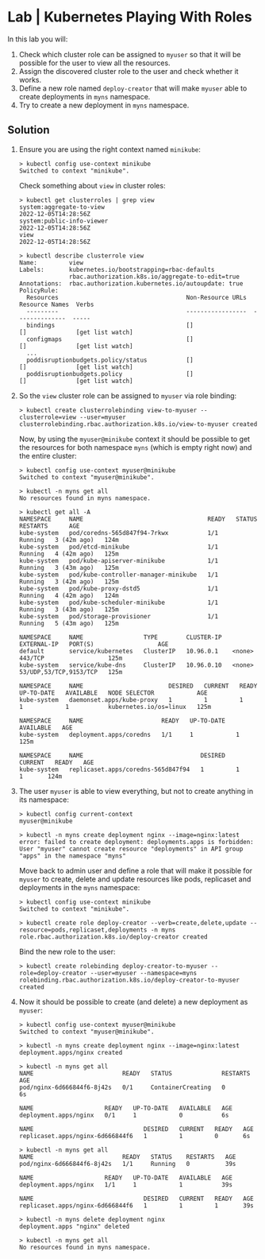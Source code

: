 # Lab | Kubernetes Playing With Roles

In this lab you will:

1. Check which cluster role can be assigned to `myuser` so that it will be possible for the user to view all the resources.
2. Assign the discovered cluster role to the user and check whether it works.
3. Define a new role named `deploy-creator` that will make `myuser` able to create deployments in `myns` namespace.
4. Try to create a new deployment in `myns` namespace.

## Solution

1. Ensure you are using the right context named `minikube`:

   ```console
   > kubectl config use-context minikube
   Switched to context "minikube".
   ```

   Check something about `view` in cluster roles:

   ```console
   > kubectl get clusterroles | grep view
   system:aggregate-to-view                                               2022-12-05T14:28:56Z
   system:public-info-viewer                                              2022-12-05T14:28:56Z
   view                                                                   2022-12-05T14:28:56Z

   > kubectl describe clusterrole view
   Name:         view
   Labels:       kubernetes.io/bootstrapping=rbac-defaults
                 rbac.authorization.k8s.io/aggregate-to-edit=true
   Annotations:  rbac.authorization.kubernetes.io/autoupdate: true
   PolicyRule:
     Resources                                    Non-Resource URLs  Resource Names  Verbs
     ---------                                    -----------------  --------------  -----
     bindings                                     []                 []              [get list watch]
     configmaps                                   []                 []              [get list watch]
     ...
     poddisruptionbudgets.policy/status           []                 []              [get list watch]
     poddisruptionbudgets.policy                  []                 []              [get list watch]
   ```

2. So the `view` cluster role can be assigned to `myuser` via role binding:

   ```console
   > kubectl create clusterrolebinding view-to-myuser --clusterrole=view --user=myuser
   clusterrolebinding.rbac.authorization.k8s.io/view-to-myuser created
   ```

   Now, by using the `myuser@minikube` context it should be possible to get the resources for both namespace `myns` (which is empty right now) and the entire cluster:

   ```console
   > kubectl config use-context myuser@minikube
   Switched to context "myuser@minikube".

   > kubectl -n myns get all
   No resources found in myns namespace.

   > kubectl get all -A
   NAMESPACE     NAME                                   READY   STATUS    RESTARTS      AGE
   kube-system   pod/coredns-565d847f94-7rkwx           1/1     Running   3 (42m ago)   124m
   kube-system   pod/etcd-minikube                      1/1     Running   4 (42m ago)   125m
   kube-system   pod/kube-apiserver-minikube            1/1     Running   3 (43m ago)   125m
   kube-system   pod/kube-controller-manager-minikube   1/1     Running   3 (42m ago)   125m
   kube-system   pod/kube-proxy-dstd5                   1/1     Running   4 (42m ago)   124m
   kube-system   pod/kube-scheduler-minikube            1/1     Running   3 (43m ago)   125m
   kube-system   pod/storage-provisioner                1/1     Running   5 (43m ago)   125m

   NAMESPACE     NAME                 TYPE        CLUSTER-IP   EXTERNAL-IP   PORT(S)                  AGE
   default       service/kubernetes   ClusterIP   10.96.0.1    <none>        443/TCP                  125m
   kube-system   service/kube-dns     ClusterIP   10.96.0.10   <none>        53/UDP,53/TCP,9153/TCP   125m

   NAMESPACE     NAME                        DESIRED   CURRENT   READY   UP-TO-DATE   AVAILABLE   NODE SELECTOR            AGE
   kube-system   daemonset.apps/kube-proxy   1         1         1       1            1           kubernetes.io/os=linux   125m

   NAMESPACE     NAME                      READY   UP-TO-DATE   AVAILABLE   AGE
   kube-system   deployment.apps/coredns   1/1     1            1           125m

   NAMESPACE     NAME                                 DESIRED   CURRENT   READY   AGE
   kube-system   replicaset.apps/coredns-565d847f94   1         1         1       124m
   ```

3. The user `myuser` is able to view everything, but not to create anything in its namespace:

   ```
   > kubectl config current-context
   myuser@minikube

   > kubectl -n myns create deployment nginx --image=nginx:latest
   error: failed to create deployment: deployments.apps is forbidden: User "myuser" cannot create resource "deployments" in API group "apps" in the namespace "myns"
   ```

   Move back to admin user and define a role that will make it possible for `myuser` to create, delete and update resources like pods, replicaset and deployments in the `myns` namespace:

   ```console
   > kubectl config use-context minikube
   Switched to context "minikube".

   > kubectl create role deploy-creator --verb=create,delete,update --resource=pods,replicaset,deployments -n myns
   role.rbac.authorization.k8s.io/deploy-creator created
   ```

   Bind the new role to the user:

   ```console
   > kubectl create rolebinding deploy-creator-to-myuser --role=deploy-creator --user=myuser --namespace=myns
   rolebinding.rbac.authorization.k8s.io/deploy-creator-to-myuser created
   ```

4. Now it should be possible to create (and delete) a new deployment as `myuser`:

   ```console
   > kubectl config use-context myuser@minikube
   Switched to context "myuser@minikube".

   > kubectl -n myns create deployment nginx --image=nginx:latest
   deployment.apps/nginx created

   > kubectl -n myns get all
   NAME                         READY   STATUS              RESTARTS   AGE
   pod/nginx-6d666844f6-8j42s   0/1     ContainerCreating   0          6s

   NAME                    READY   UP-TO-DATE   AVAILABLE   AGE
   deployment.apps/nginx   0/1     1            0           6s

   NAME                               DESIRED   CURRENT   READY   AGE
   replicaset.apps/nginx-6d666844f6   1         1         0       6s

   > kubectl -n myns get all
   NAME                         READY   STATUS    RESTARTS   AGE
   pod/nginx-6d666844f6-8j42s   1/1     Running   0          39s

   NAME                    READY   UP-TO-DATE   AVAILABLE   AGE
   deployment.apps/nginx   1/1     1            1           39s

   NAME                               DESIRED   CURRENT   READY   AGE
   replicaset.apps/nginx-6d666844f6   1         1         1       39s

   > kubectl -n myns delete deployment nginx
   deployment.apps "nginx" deleted

   > kubectl -n myns get all
   No resources found in myns namespace.
   ```

